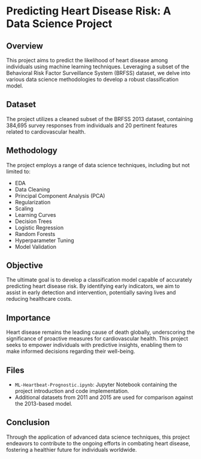 # Predicting Heart Disease Risk: A Data Science Project

## Overview
This project aims to predict the likelihood of heart disease among individuals using machine learning techniques. Leveraging a subset of the Behavioral Risk Factor Surveillance System (BRFSS) dataset, we delve into various data science methodologies to develop a robust classification model.

## Dataset
The project utilizes a cleaned subset of the BRFSS 2013 dataset, containing 384,695 survey responses from individuals and 20 pertinent features related to cardiovascular health.

## Methodology
The project employs a range of data science techniques, including but not limited to:
- EDA
- Data Cleaning
- Principal Component Analysis (PCA)
- Regularization
- Scaling
- Learning Curves
- Decision Trees
- Logistic Regression
- Random Forests
- Hyperparameter Tuning
- Model Validation

## Objective
The ultimate goal is to develop a classification model capable of accurately predicting heart disease risk. By identifying early indicators, we aim to assist in early detection and intervention, potentially saving lives and reducing healthcare costs.

## Importance
Heart disease remains the leading cause of death globally, underscoring the significance of proactive measures for cardiovascular health. This project seeks to empower individuals with predictive insights, enabling them to make informed decisions regarding their well-being.

## Files
- `ML-Heartbeat-Prognostic.ipynb`: Jupyter Notebook containing the project introduction and code implementation.
- Additional datasets from 2011 and 2015 are used for comparison against the 2013-based model.

## Conclusion
Through the application of advanced data science techniques, this project endeavors to contribute to the ongoing efforts in combating heart disease, fostering a healthier future for individuals worldwide.
